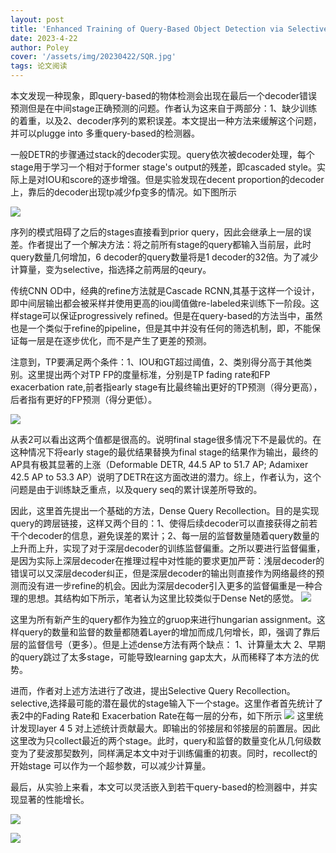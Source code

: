 ```yaml
---
layout: post
title: 'Enhanced Training of Query-Based Object Detection via Selective Query Recollection'
date: 2023-4-22
author: Poley
cover: '/assets/img/20230422/SQR.jpg'
tags: 论文阅读  
---
```

本文发现一种现象，即query-based的物体检测会出现在最后一个decoder错误预测但是在中间stage正确预测的问题。作者认为这来自于两部分：1、缺少训练的着重，以及2、decoder序列的累积误差。本文提出一种方法来缓解这个问题，并可以plugge into 多重query-based的检测器。

一般DETR的步骤通过stack的decoder实现。query依次被decoder处理，每个stage用于学习一个相对于former stage's output的残差，即cascaded style。实际上是对IOU和score的逐步增强。但是实验发现在decent proportion的decoder上，靠后的decoder出现tp减少fp变多的情况。如下图所示

![](/assets/img/20230422/SQRF2.jpg)

序列的模式阻碍了之后的stages直接看到prior query，因此会继承上一层的误差。作者提出了一个解决方法：将之前所有stage的query都输入当前层，此时query数量几何增加，6 decoder的query数量将是1 decoder的32倍。为了减少计算量，变为selective，指选择之前两层的qeury。



传统CNN OD中，经典的refine方法就是Cascade RCNN,其基于这样一个设计，即中间层输出都会被采样并使用更高的iou阈值做re-labeled来训练下一阶段。这样stage可以保证progressively refined。但是在query-based的方法当中，虽然也是一个类似于refine的pipeline，但是其中并没有任何的筛选机制，即，不能保证每一层是在逐步优化，而不是产生了更差的预测。

注意到，TP要满足两个条件：1、IOU和GT超过阈值，2、类别得分高于其他类别。这里提出两个对TP FP的度量标准，分别是TP fading rate和FP exacerbation rate,前者指early stage有比最终输出更好的TP预测（得分更高），后者指有更好的FP预测（得分更低）。

![](/assets/img/20230422/SQRT2.jpg)

从表2可以看出这两个值都是很高的。说明final stage很多情况下不是最优的。在这种情况下将early stage的最优结果替换为final stage的结果作为输出，最终的AP具有极其显著的上涨（Deformable DETR, 44.5 AP to 51.7 AP; Adamixer 42.5 AP to 53.3 AP）说明了DETR在这方面改进的潜力。综上，作者认为，这个问题是由于训练缺乏重点，以及query seq的累计误差所导致的。

因此，这里首先提出一个基础的方法，Dense Query Recollection。目的是实现query的跨层链接，这样又两个目的：1、使得后续decoder可以直接获得之前若干个decoder的信息，避免误差的累计；2、每一层的监督数量随着query数量的上升而上升，实现了对于深层decoder的训练监督偏重。之所以要进行监督偏重，是因为实际上深层decoder在推理过程中对性能的要求更加严苛：浅层decoder的错误可以又深层decoder纠正，但是深层decoder的输出则直接作为网络最终的预测而没有进一步refine的机会。因此为深层decoder引入更多的监督偏重是一种合理的思想。其结构如下所示，笔者认为这里比较类似于Dense Net的感觉。
![](/assets/img/20230422/SQRF4.jpg)

这里为所有新产生的query都作为独立的gruop来进行hungarian assignment。这样query的数量和监督的数量都随着Layer的增加而成几何增长，即，强调了靠后层的监督信号（更多）。但是上述dense方法有两个缺点： 1、计算量太大 2、早期的query跳过了太多stage，可能导致learning gap太大，从而稀释了本方法的优势。

进而，作者对上述方法进行了改进，提出Selective Query Recollection。selective,选择最可能的潜在最优的stage输入下一个stage。这里作者首先统计了表2中的Fading Rate和 Exacerbation Rate在每一层的分布，如下所示
![](/assets/img/20230422/SQRT3.jpg)
这里统计发现layer 4 5 对上述统计贡献最大。即输出的邻接层和邻接层的前置层。因此这里改为只collect最近的两个stage。此时，query和监督的数量变化从几何级数变为了斐波那契数列，同样满足本文中对于训练偏重的初衷。同时，recollect的开始stage 可以作为一个超参数，可以减少计算量。

最后，从实验上来看，本文可以灵活嵌入到若干query-based的检测器中，并实现显著的性能增长。


![](/assets/img/20230422/SQRT4.jpg)

![](/assets/img/20230422/SQRT8.jpg)